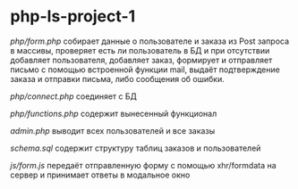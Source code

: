 # php-ls-project-1

*php/form.php* собирает данные о пользователе и заказа из Post запроса в массивы, проверяет есть ли пользователь в БД и при отсутствии добавляет пользователя, добавляет заказ, формирует и отправляет письмо с помощью встроенной функции mail, выдаёт подтверждение заказа и отправки письма, либо сообщения об ошибки.

*php/connect.php* соединяет с БД

*php/functions.php* содержит вынесенный функционал

*admin.php* выводит всех пользователей и все заказы

*schema.sql* содержит структуру таблиц заказов и пользователей

*js/form.js* передаёт отправленную форму с помощью xhr/formdata на сервер и принимает ответы в модальное окно

